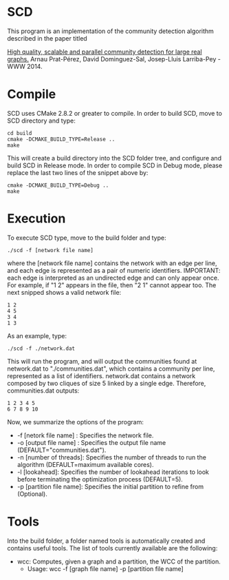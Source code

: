 SCD
===

This program is an implementation of the community detection algorithm described in the paper titled

[High quality, scalable and parallel community detection for large real graphs.](http://www.dama.upc.edu/publications) Arnau Prat-Pérez, David Dominguez-Sal, Josep-Lluis Larriba-Pey - WWW 2014.


Compile
===

SCD uses CMake 2.8.2 or greater to compile. In order to build SCD, move to SCD directory and type:

```
cd build
cmake -DCMAKE_BUILD_TYPE=Release ..
make
``` 

This will create a build directory into the SCD folder tree, and configure and build SCD in Release mode.
In order to compile SCD in Debug mode, please replace the last two lines of the snippet above by:

```
cmake -DCMAKE_BUILD_TYPE=Debug ..
make
``` 

Execution
===

To execute SCD type, move to the build folder and type:

```
./scd -f [network file name]
```

where the [network file name] contains the network with an edge per line, and each edge is represented as a pair of numeric identifiers. 
IMPORTANT: each edge is interpreted as an undirected edge and can only appear once. 
For example, if "1 2" appears in the file, then "2 1" cannot appear too. The next snipped shows a valid network file:

```
1 2
4 5
3 4
1 3
```

As an example, type:

```
./scd -f ./network.dat
```

This will run the program, and will output the communities found at network.dat to "./communities.dat", which contains
a community per line, represented as a list of identifiers. network.dat contains a network composed by two cliques of size 5 linked by a single edge. Therefore, communities.dat outputs:

``` 
1 2 3 4 5
6 7 8 9 10
```

Now, we summarize the options of the program:

  *  -f [netork file name] :    Specifies the network file.
  *  -o [output file name] :    Specifies the output file name (DEFAULT="communities.dat").
  *  -n [number of threads]:    Specifies the number of threads to run the algorithm (DEFAULT=maximum available cores).
  *  -l [lookahead]:            Specifies the number of lookahead iterations to look before terminating the optimization process (DEFAULT=5).
  *  -p [partition file name]:  Specifies the initial partition to refine from (Optional).
  

Tools
===

Into the build folder, a folder named tools is automatically created and contains useful tools. The list of tools currently available are the following:
  * wcc: Computes, given a graph and a partition, the WCC of the partition.
      * Usage: wcc -f [graph file name] -p [partition file name]
 






